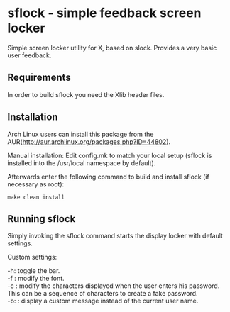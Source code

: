 sflock - simple feedback screen locker
============================ 
Simple screen locker utility for X, based on
slock. Provides a very basic user feedback.   


Requirements
------------
In order to build sflock you need the Xlib header files.


Installation
------------
Arch Linux users can install this package from the AUR(http://aur.archlinux.org/packages.php?ID=44802).

Manual installation:
Edit config.mk to match your local setup (sflock is installed into
the /usr/local namespace by default).

Afterwards enter the following command to build and install sflock
(if necessary as root):

    make clean install


Running sflock
-------------

Simply invoking the sflock command starts the display locker with default
settings.

Custom settings:

-h: toggle the bar.  
-f <font description>: modify the font.  
-c <password characters>: modify the characters displayed when the user enters his password. This can be a sequence of characters to create a fake password.  
-b: <banner>: display a custom message instead of the current user name.


